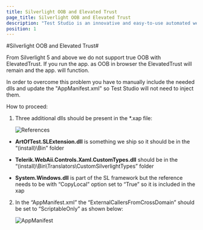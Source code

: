 ```yaml
---
title: Silverlight OOB and Elevated Trust
page_title: Silverlight OOB and Elevated Trust
description: "Test Studio is an innovative and easy-to-use automated web, WPF and load testing solution. Test Studio tests support essential technologies like ASP.NET AJAX, Silverlight, PHP and MVC. HTML5, Testing framework, functional testing, performance testing, load testing, exploratory testing, manual testing."
position: 1
---
```

#Silverlight OOB and Elevated Trust#

From Silverlight 5 and above we do not support true OOB with ElevatedTrust. If you run the app. as OOB in browser the ElevatedTrust will remain and the app. will function.

In order to overcome this problem you have to manually include the needed dlls and update the "AppManifest.xml" so Test Studio will not need to inject them.

How to proceed:

1. Three additional dlls should be present in the *.xap file:

	![References][1]

* **ArtOfTest.SLExtension.dll** is something we ship so it should be in the “(install)\Bin” folder

* **Telerik.WebAii.Controls.Xaml.CustomTypes.dll** should be in the “(install)\Bin\Translators\CustomSilverlightTypes” folder

* **System.Windows.dll** is part of the SL framework but the reference needs to be with “CopyLocal” option set to “True” so it is included in the xap

2. In the “AppManifest.xml” the “ExternalCallersFromCrossDomain” should be set to “ScriptableOnly” as shown below:

	![AppManifest][2]

[1]: /img/knowledge-base/silverlight-kb/silverlight-oob-and-elevated-trust/fig1.png
[2]: /img/knowledge-base/silverlight-kb/silverlight-oob-and-elevated-trust/fig2.png